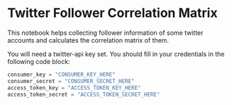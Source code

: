 # Twitter Follower Correlation Matrix

This notebook helps collecting follower information of some twitter accounts and calculates the correlation matrix of them.

You will need a twitter-api key set. You should fill in your credentials in the following code block:

```python
consumer_key = "CONSUMER_KEY_HERE"
consumer_secret = "CONSUMER_SECRET_HERE"
access_token_key = "ACCESS_TOKEN_KEY_HERE"
access_token_secret = "ACCESS_TOKEN_SECRET_HERE"
```
